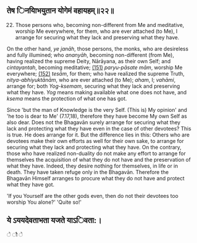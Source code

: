 ## तेष िनयािभयुतान योगेमं वहायहम्॥२२॥

22. Those persons who, becoming non-different from Me and meditative, worship Me everywhere, for them, who are ever attached (to Me), I arrange for securing what they lack and preserving what they have.

On the other hand, *ye janāh*, those persons, the monks, who are desireless and fully illumined; who *ananyāh*, becoming non-different (from Me), having realized the supreme Deity, Nārāyana, as their own Self; and *cintayantah*, becoming meditative; [\(151\)](#page--1-0) *paryu-pāsate mām*, worship Me everywhere; [\(152\)](#page--1-1) *tesām*, for them; who have realized the supreme Truth, *nitya-abhiyuktānām*, who are ever attached (to Me); *aham*, I; *vahāmi*, arrange for; both *Yog-ksemam*, securing what they lack and preserving what they have. *Yog* means making available what one does not have, and *ksema* means the protection of what one has got.

Since 'but the man of Knowledge is the very Self. (This is) My opinion' and 'he too is dear to Me' (7.17,18), therefore they have become My own Self as also dear. Does not the Bhagavān surely arrange for securing what they lack and protecting what they have even in the case of other devotees? This is true. He does arrange for it. But the difference lies in this: Others who are devotees make their own efforts as well for their own sake, to arrange for securing what they lack and protecting what they have. On the contrary, those who have realized non-duality do not make any effort to arrange for themselves the acquisition of what they do not have and the preservation of what they have. Indeed, they desire nothing for themselves, in life or in death. They have taken refuge only in the Bhagavān. Therefore the Bhagavān Himself arranges to procure what they do not have and protect what they have got.

'If you Yourself are the other gods even, then do not their devotees too worship You alone?' 'Quite so!'

## ये ऽययदेवताभता यजते याऽिवता:।

े ौ े